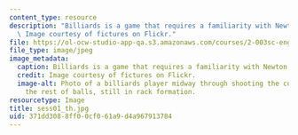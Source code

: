 ```yaml
---
content_type: resource
description: "Billiards is a game that requires a familiarity with Newton\u2019s laws.\
  \ Image courtesy of fictures on Flickr."
file: https://ol-ocw-studio-app-qa.s3.amazonaws.com/courses/2-003sc-engineering-dynamics-fall-2011/371dd3088ff00cf061a9d4a967913784_sess01_th.jpg
file_type: image/jpeg
image_metadata:
  caption: Billiards is a game that requires a familiarity with Newton's laws.
  credit: Image courtesy of fictures on Flickr.
  image-alt: Photo of a billiards player midway through shooting the cue ball toward
    the rest of balls, still in rack formation.
resourcetype: Image
title: sess01_th.jpg
uid: 371dd308-8ff0-0cf0-61a9-d4a967913784
---
```

